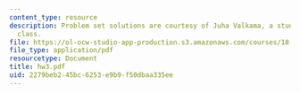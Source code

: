 ```yaml
---
content_type: resource
description: Problem set solutions are courtesy of Juha Valkama, a student in the
  class.
file: https://ol-ocw-studio-app-production.s3.amazonaws.com/courses/18-06ci-linear-algebra-communications-intensive-spring-2004/2279beb245bc6253e9b9f50dbaa335ee_hw3.pdf
file_type: application/pdf
resourcetype: Document
title: hw3.pdf
uid: 2279beb2-45bc-6253-e9b9-f50dbaa335ee
---
```

